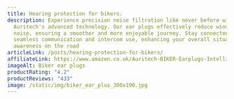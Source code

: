```yaml
---
title: Hearing protection for bikers.
description: Experience precision noise filtration like never before with
  Auritech's advanced technology. Our ear plugs effectively reduce wind and road
  noise, ensuring a smoother and more enjoyable journey. Stay connected with
  seamless communication and intercom use, enhancing your overall situational
  awareness on the road
articleLink: /posts/hearing-protection-for-bikers/
affiliateLink: https://www.amazon.co.uk/Auritech-BIKER-Earplugs-Intelligent-Motorcyclists/dp/B01FUFT0SW?maas=maas_adg_C21708103096B6C69FBB4BFB746EEE52_afap_abs&ref_=aa_maas&tag=maas
imageAlt: Biker ear plugs
productRating: "4.2"
productReviews: "433"
image: /static/img/biker_ear_plus_300x190.jpg
---
```

